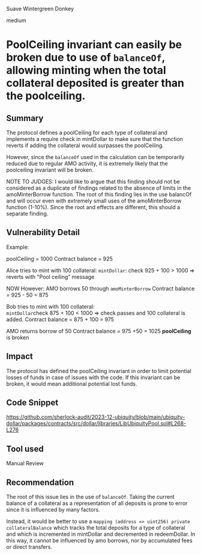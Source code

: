 Suave Wintergreen Donkey

medium

# PoolCeiling invariant can easily be broken due to use of `balanceOf`, allowing minting when the total collateral deposited is greater than the poolceiling.

## Summary

The protocol defines a poolCeiling for each type of collateral and implements a require check in mintDollar to make sure that the function reverts if adding the collateral would surpasses the poolCeiling. 

However, since the `balanceOf` used in the calculation can be temporarily reduced due to regular AMO activity, it is extremely likely that the poolceiling invariant will be broken. 

NOTE TO JUDGES:  I would like to argue that this finding should not be considered as a duplicate of findings related to the absence of limits in the amoMinterBorrow function. The root of this finding lies in the use balancOf and will occur even with extremely small uses of the amoMinterBorrow function (1-10%). Since the root and effects are different, this should a separate finding. 

## Vulnerability Detail

Example:

poolCeiling = 1000
Contract balance = 925

Alice tries to mint with 100 collateral: 
`mintDollar`: check 925 + 100  >  1000 =>  reverts with "Pool ceiling" message

NOW However: AMO borrows 50 through `amoMinterBorrow` 
Contract balance = 925 - 50 = 875

Bob tries to mint with 100 collateral:  
`mintDollar`check 875 + 100 < 1000 => check passes and 100 collateral is added. 
Contract balance = 875 + 100 = 975
 
AMO returns borrow of 50
Contract balance = 975 +50 = 1025 **poolCeiling** is broken 


## Impact

The protocol has defined the poolCeiling invariant in order to limit potential losses of funds in case of issues with the code. If this invariant can be broken, it would mean additional potential lost funds.  

## Code Snippet

https://github.com/sherlock-audit/2023-12-ubiquity/blob/main/ubiquity-dollar/packages/contracts/src/dollar/libraries/LibUbiquityPool.sol#L268-L276

## Tool used

Manual Review

## Recommendation

The root of this issue lies in the use of `balanceOf`. Taking the current balance of a collateral as a representation of all deposits is prone to error since it is influenced by many factors.

Instead, it would be better to use a `mapping (address => uint256) private collateralBalance` which tracks the total deposits for a type of collateral and which is incremented in mintDollar and decremented in redeemDollar. In this way, it cannot be influenced by amo borrows, nor by accumulated fees or direct transfers.  
